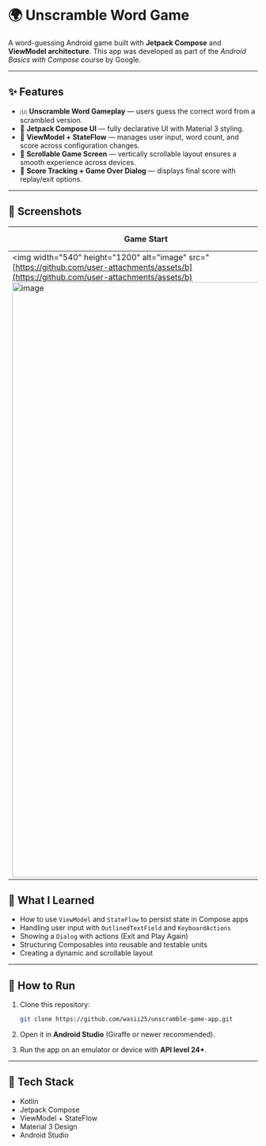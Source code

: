 # 🌍 Unscramble Word Game

A word-guessing Android game built with **Jetpack Compose** and **ViewModel architecture**.
This app was developed as part of the *Android Basics with Compose* course by Google.

---

## ✨ Features

* 🄤 **Unscramble Word Gameplay** — users guess the correct word from a scrambled version.
* 🔹 **Jetpack Compose UI** — fully declarative UI with Material 3 styling.
* 🔹 **ViewModel + StateFlow** — manages user input, word count, and score across configuration changes.
* 📜 **Scrollable Game Screen** — vertically scrollable layout ensures a smooth experience across devices.
* 🧠 **Score Tracking + Game Over Dialog** — displays final score with replay/exit options.

---

## 📱 Screenshots

| Game Start                                                                                                                                                                                                                                                                       | Wrong Guess | Final Score |
| -------------------------------------------------------------------------------------------------------------------------------------------------------------------------------------------------------------------------------------------------------------------------------- | ----------- | ----------- |
| \<img width="540" height="1200" alt="image" src="[https://github.com/user-attachments/assets/b](https://github.com/user-attachments/assets/b)<img width="540" height="1200" alt="image" src="https://github.com/user-attachments/assets/89e98071-957c-4206-929e-6d2bd374e194" /> |             |             |

## 🧠 What I Learned

* How to use `ViewModel` and `StateFlow` to persist state in Compose apps
* Handling user input with `OutlinedTextField` and `KeyboardActions`
* Showing a `Dialog` with actions (Exit and Play Again)
* Structuring Composables into reusable and testable units
* Creating a dynamic and scrollable layout

---

## 🚀 How to Run

1. Clone this repository:

   ```bash
   git clone https://github.com/wasii25/unscramble-game-app.git
   ```

2. Open it in **Android Studio** (Giraffe or newer recommended).

3. Run the app on an emulator or device with **API level 24+**.

---

## 💠 Tech Stack

* Kotlin
* Jetpack Compose
* ViewModel + StateFlow
* Material 3 Design
* Android Studio
